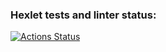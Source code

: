 ### Hexlet tests and linter status:
[![Actions Status](https://github.com/elisad5791/php-project-57/workflows/hexlet-check/badge.svg)](https://github.com/elisad5791/php-project-57/actions)